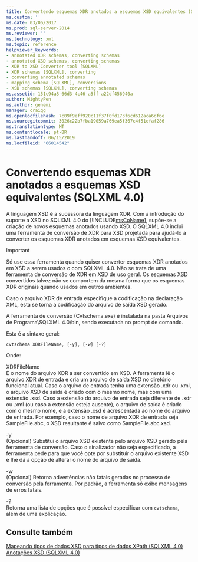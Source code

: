 ```yaml
---
title: Convertendo esquemas XDR anotados a esquemas XSD equivalentes (SQLXML 4.0) | Microsoft Docs
ms.custom: ''
ms.date: 03/06/2017
ms.prod: sql-server-2014
ms.reviewer: ''
ms.technology: xml
ms.topic: reference
helpviewer_keywords:
- annotated XDR schemas, converting schemas
- annotated XSD schemas, converting schemas
- XDR to XSD Converter tool [SQLXML]
- XDR schemas [SQLXML], converting
- converting annotated schemas
- mapping schema [SQLXML], conversions
- XSD schemas [SQLXML], converting schemas
ms.assetid: 151c94a8-66d3-4c46-a5ff-a22df456940a
author: MightyPen
ms.author: genemi
manager: craigg
ms.openlocfilehash: 7c09f9eff920c11f37f0fd173f6cd612aca6df6e
ms.sourcegitcommit: 3026c22b7fba19059a769ea5f367c4f51efaf286
ms.translationtype: MT
ms.contentlocale: pt-BR
ms.lasthandoff: 06/15/2019
ms.locfileid: "66014542"
---
```

# <a name="converting-annotated-xdr-schemas-to-equivalent-xsd-schemas-sqlxml-40"></a>Convertendo esquemas XDR anotados a esquemas XSD equivalentes (SQLXML 4.0)
  A linguagem XSD é a sucessora da linguagem XDR. Com a introdução do suporte a XSD no SQLXML 4.0 do [!INCLUDE[msCoName](../../../includes/msconame-md.md)], supõe-se a criação de novos esquemas anotados usando XSD. O SQLXML 4.0 inclui uma ferramenta de conversão de XDR para XSD projetada para ajudá-lo a converter os esquemas XDR anotados em esquemas XSD equivalentes.  
  
> [!IMPORTANT]  
>  Só use essa ferramenta quando quiser converter esquemas XDR anotados em XSD a serem usados o com SQLXML 4.0. Não se trata de uma ferramenta de conversão de XDR em XSD de uso geral. Os esquemas XSD convertidos talvez não se comportem da mesma forma que os esquemas XDR originais quando usados em outros ambientes.  
  
 Caso o arquivo XDR de entrada especifique a codificação na declaração XML, esta se torna a codificação do arquivo de saída XSD gerado.  
  
 A ferramenta de conversão (Cvtschema.exe) é instalada na pasta Arquivos de Programa\SQLXML 4.0\bin, sendo executada no prompt de comando.  
  
 Esta é a sintaxe geral:  
  
```  
cvtschema XDRFileName, [-y], [-w] [-?]  
```  
  
 Onde:  
  
 XDRFileName  
 É o nome do arquivo XDR a ser convertido em XSD. A ferramenta lê o arquivo XDR de entrada e cria um arquivo de saída XSD no diretório funcional atual. Caso o arquivo de entrada tenha uma extensão .xdr ou .xml, o arquivo XSD de saída é criado com o mesmo nome, mas com uma extensão .xsd. Caso a extensão do arquivo de entrada seja diferente de .xdr ou .xml (ou caso a extensão esteja ausente), o arquivo de saída é criado com o mesmo nome, e a extensão .xsd é acrescentada ao nome do arquivo de entrada. Por exemplo, caso o nome de arquivo XDR de entrada seja SampleFile.abc, o XSD resultante é salvo como SampleFile.abc.xsd.  
  
 -y  
 (Opcional) Substitui o arquivo XSD existente pelo arquivo XSD gerado pela ferramenta de conversão. Caso o sinalizador não seja especificado, a ferramenta pede para que você opte por substituir o arquivo existente XSD e lhe dá a opção de alterar o nome do arquivo de saída.  
  
 -w  
 (Opcional) Retorna advertências não fatais geradas no processo de conversão pela ferramenta. Por padrão, a ferramenta só exibe mensagens de erros fatais.  
  
 -?  
 Retorna uma lista de opções que é possível especificar com `cvtschema`, além de uma explicação.  
  
## <a name="see-also"></a>Consulte também  
 [Mapeando tipos de dados XSD para tipos de dados XPath &#40;SQLXML 4.0&#41;](../../sqlxml-annotated-xsd-schemas-xpath-queries/xpath-data-types-sqlxml-4-0.md)   
 [Anotações XSD &#40;SQLXML 4.0&#41;](../../sqlxml-annotated-xsd-schemas-using/xsd-annotations-sqlxml-4-0.md)  
  
  

